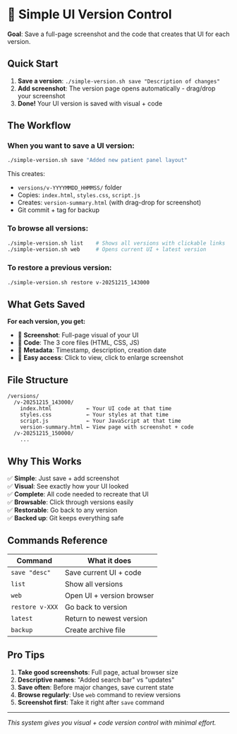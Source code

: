 # 📸 Simple UI Version Control

**Goal**: Save a full-page screenshot and the code that creates that UI for each version.

## Quick Start

1. **Save a version**: `./simple-version.sh save "Description of changes"`
2. **Add screenshot**: The version page opens automatically - drag/drop your screenshot
3. **Done!** Your UI version is saved with visual + code

## The Workflow

### When you want to save a UI version:

```bash
./simple-version.sh save "Added new patient panel layout"
```

This creates:
- `versions/v-YYYYMMDD_HHMMSS/` folder
- Copies: `index.html`, `styles.css`, `script.js`
- Creates: `version-summary.html` (with drag-drop for screenshot)
- Git commit + tag for backup

### To browse all versions:

```bash
./simple-version.sh list    # Shows all versions with clickable links
./simple-version.sh web     # Opens current UI + latest version
```

### To restore a previous version:

```bash
./simple-version.sh restore v-20251215_143000
```

## What Gets Saved

**For each version, you get:**
- 📸 **Screenshot**: Full-page visual of your UI
- 📄 **Code**: The 3 core files (HTML, CSS, JS)
- 📝 **Metadata**: Timestamp, description, creation date
- 🔗 **Easy access**: Click to view, click to enlarge screenshot

## File Structure

```
/versions/
  /v-20251215_143000/
    index.html           ← Your UI code at that time
    styles.css           ← Your styles at that time  
    script.js            ← Your JavaScript at that time
    version-summary.html ← View page with screenshot + code
  /v-20251215_150000/
    ...
```

## Why This Works

✅ **Simple**: Just save + add screenshot  
✅ **Visual**: See exactly how your UI looked  
✅ **Complete**: All code needed to recreate that UI  
✅ **Browsable**: Click through versions easily  
✅ **Restorable**: Go back to any version  
✅ **Backed up**: Git keeps everything safe  

## Commands Reference

| Command | What it does |
|---------|-------------|
| `save "desc"` | Save current UI + code |
| `list` | Show all versions |
| `web` | Open UI + version browser |
| `restore v-XXX` | Go back to version |
| `latest` | Return to newest version |
| `backup` | Create archive file |

## Pro Tips

1. **Take good screenshots**: Full page, actual browser size
2. **Descriptive names**: "Added search bar" vs "updates"
3. **Save often**: Before major changes, save current state
4. **Browse regularly**: Use `web` command to review versions
5. **Screenshot first**: Take it right after `save` command

---

*This system gives you visual + code version control with minimal effort.*
